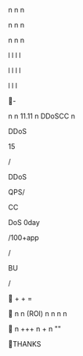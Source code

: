 




     


n  n  n 


n  n  n 


n  n  n 












l  l  l  l 








l  l  l  l 












l  l  l 




-

n  n 11.11 n DDoSCC n 



DDoS 

 



 

15

/

DDoS


QPS/



CC





DoS 0day







/100+app

/


BU



































   /


   







   

  +  +  = 


n  n (ROI) n  n  n  n 


n +++ n + n ""

THANKS

